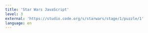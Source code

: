 ```yaml
---
title: 'Star Wars JavaScript'
level: 3
external: 'https://studio.code.org/s/starwars/stage/1/puzzle/1'
language: en
---
```

